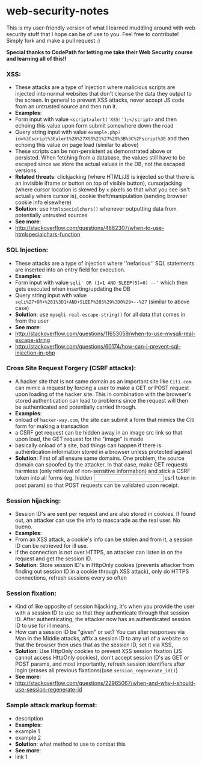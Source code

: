 # web-security-notes
This is my user-friendly version of what I learned muddling around with web security stuff that I hope can be of use to you. Feel free to contribute! Simply fork and make a pull request :)

__Special thanks to CodePath for letting me take their Web Security course and learning all of this!!__

### XSS:
* These attacks are a type of injection where malicious scripts are injected into normal websites that don't cleanse the data they output to the screen. In general to prevent XSS attacks, never accept JS code from an untrusted source and then run it.
* __Examples__:
 * Form input with value `<script>alert('XSS!');</script>` and then echoing this value upon form submit somewhere down the road
 * Query string input with value `example.php?id=%3Cscript%3Ealert%28%27XSS%21%27%29%3B%3C%2Fscript%3E` and then echoing this value on page load (similar to above)
 * These scripts can be non-persistent as demonstrated above or persisted. When fetching from a database, the values still have to be escaped since we store the actual values in the DB, not the escaped versions.
* __Related threats__: clickjacking (where HTML/JS is injected so that there is an invisible iframe or button on top of visible button), cursorjacking (where cursor location is skewed by `x` pixels so that what you see isn't actually where cursor is), cookie theft/manipulation (sending browser cookie info elsewhere)
* __Solution__: use `htmlspecialchars()` whenever outputting data from potentially untrusted sources
* __See more__:
 * http://stackoverflow.com/questions/4882307/when-to-use-htmlspecialchars-function
 
### SQL Injection:
* These attacks are a type of injection where ''nefarious'' SQL statements are inserted into an entry field for execution.
* __Examples__:
 * Form input with value `sqli' OR (1=1 AND SLEEP(5)=0) --'` which then gets executed when inserting/updating the DB
 * Query string input with value `sqli%27+OR+%281%3D1+AND+SLEEP%285%29%3D0%29+--%27` (similar to above case)
* __Solution__: use `mysqli-real-escape-string()` for all data that comes in from the user
* __See more__:
 * http://stackoverflow.com/questions/11653059/when-to-use-mysqli-real-escape-string
 * http://stackoverflow.com/questions/60174/how-can-i-prevent-sql-injection-in-php

### Cross Site Request Forgery (CSRF attacks):
* A hacker site that is not same domain as an important site like `Citi.com` can mimic a request by forcing a user to make a GET or POST request upon loading of the hacker site. This in combination with the browser's stored authentication can lead to problems since the request will then be authenticated and potentially carried through.
* __Examples__:
 * onload of `hacker-way.com`, the site can submit a form that mimics the Citi form for making a transaction
 * a CSRF get request can be hidden away in an image src link so that upon load, the GET request for the "image" is made
 * basically onload of a site, bad things can happen if there is authentication information stored in a browser unless protected against
* __Solution__: First of all ensure same domains. One problem, the source domain can spoofed by the attacker. In that case, make GET requests harmless (only retrieval of non-sensitive information) and stick a CSRF token into all forms (eg. hidden <input> csrf token in post param) so that POST requests can be validated upon receipt.
 
### Session hijacking:
* Session ID's are sent per request and are also stored in cookies. If found out, an attacker can use the info to mascarade as the real user. No bueno.
* __Examples__:
 * From an XSS attack, a cookie's info can be stolen and from it, a session ID can be retrieved for ill use.
 * If the connection is not over HTTPS, an attacker can listen in on the request and get the session ID.
* __Solution__: Store session ID's in HttpOnly cookies (prevents attacker from finding out session ID in a cookie through XSS attack), only do HTTPS connections, refresh sessions every so often
 
### Session fixation:
* Kind of like opposite of session hijacking, it's when you provide the user with a session ID to use so that they authenticate through that session ID. After authenticating, the attacker now has an authenticated session ID to use for ill means.
* How can a session ID be "given" or set? You can alter responses via Man in the Middle attacks, affix a session ID to any url of a website so that the browser then uses that as the session ID, set it via XSS, 
* __Solution__: Use HttpOnly cookies to prevent XSS session fixation (JS cannot access HttpOnly cookies), don't accept session ID's as GET or POST params, and most importantly, refresh session identifiers after login (erases all previous fixations)(use `session_regenerate_id()`)
* __See more__:
 * http://stackoverflow.com/questions/22965067/when-and-why-i-should-use-session-regenerate-id

### Sample attack markup format:
* description
* __Examples__:
 * example 1
 * example 2
* __Solution__: what method to use to combat this
* __See more__:
 * link 1
